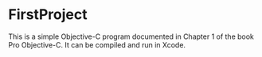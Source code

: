 FirstProject
=====

This is a simple Objective-C program documented in Chapter 1 of the book Pro Objective-C.  It can be compiled and run in Xcode.
